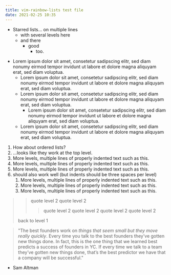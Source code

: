 ```yaml
---
title: vim-rainbow-lists test file
date: 2021-02-25 10:35
---
```


* Starred lists...
  on multiple lines
  * with several levels here
  * and there
    * good
      * too.

- Lorem ipsum dolor sit amet, consetetur sadipscing elitr, sed diam nonumy
  eirmod tempor invidunt ut labore et dolore magna aliquyam erat, sed diam
  voluptua.
  - Lorem ipsum dolor sit amet, consetetur sadipscing elitr, sed diam nonumy
    eirmod tempor invidunt ut labore et dolore magna aliquyam erat, sed diam
    voluptua.
  - Lorem ipsum dolor sit amet, consetetur sadipscing elitr, sed diam nonumy
    eirmod tempor invidunt ut labore et dolore magna aliquyam erat, sed diam
    voluptua.
    - Lorem ipsum dolor sit amet, consetetur sadipscing elitr, sed diam nonumy
      eirmod tempor invidunt ut labore et dolore magna aliquyam erat, sed diam
      voluptua.
  - Lorem ipsum dolor sit amet, consetetur sadipscing elitr, sed diam nonumy
    eirmod tempor invidunt ut labore et dolore magna aliquyam erat, sed diam
    voluptua.

1. How about ordered lists?
2. ...looks like they work at the top level.
  1. More levels, multiple lines of properly indented text
     such as this.
  2. More levels, multiple lines of properly indented text
     such as this.
  3. More levels, multiple lines of properly indented text
     such as this.
3. should also work well (but indents should be three spaces per level)
   1. More levels, multiple lines of properly indented text
      such as this.
   2. More levels, multiple lines of properly indented text
      such as this.
   3. More levels, multiple lines of properly indented text
      such as this.

> > quote level 2
> > quote level 2
> > > quote level 2
> > > quote level 2
> > quote level 2
> > quote level 2
>
> back to level 1

> "The best founders work on *things that seem small but they move really
  quickly*. Every time you talk to the best founders they’ve gotten new things
  done. In fact, this is the one thing that we learned best predicts a success
  of founders in YC. If every time we talk to a team they’ve gotten new things
  done, that’s the best predictor we have that a company will be successful."
  - Sam Altman
